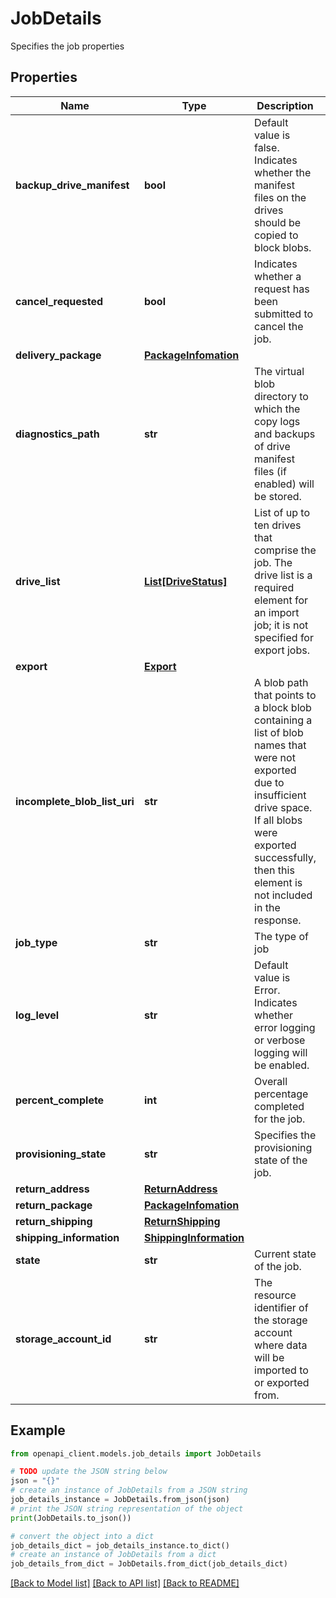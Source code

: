# JobDetails

Specifies the job properties

## Properties

Name | Type | Description | Notes
------------ | ------------- | ------------- | -------------
**backup_drive_manifest** | **bool** | Default value is false. Indicates whether the manifest files on the drives should be copied to block blobs. | [optional] 
**cancel_requested** | **bool** | Indicates whether a request has been submitted to cancel the job. | [optional] 
**delivery_package** | [**PackageInfomation**](PackageInfomation.md) |  | [optional] 
**diagnostics_path** | **str** | The virtual blob directory to which the copy logs and backups of drive manifest files (if enabled) will be stored. | [optional] 
**drive_list** | [**List[DriveStatus]**](DriveStatus.md) | List of up to ten drives that comprise the job. The drive list is a required element for an import job; it is not specified for export jobs. | [optional] 
**export** | [**Export**](Export.md) |  | [optional] 
**incomplete_blob_list_uri** | **str** | A blob path that points to a block blob containing a list of blob names that were not exported due to insufficient drive space. If all blobs were exported successfully, then this element is not included in the response. | [optional] 
**job_type** | **str** | The type of job | [optional] 
**log_level** | **str** | Default value is Error. Indicates whether error logging or verbose logging will be enabled. | [optional] 
**percent_complete** | **int** | Overall percentage completed for the job. | [optional] 
**provisioning_state** | **str** | Specifies the provisioning state of the job. | [optional] 
**return_address** | [**ReturnAddress**](ReturnAddress.md) |  | [optional] 
**return_package** | [**PackageInfomation**](PackageInfomation.md) |  | [optional] 
**return_shipping** | [**ReturnShipping**](ReturnShipping.md) |  | [optional] 
**shipping_information** | [**ShippingInformation**](ShippingInformation.md) |  | [optional] 
**state** | **str** | Current state of the job. | [optional] 
**storage_account_id** | **str** | The resource identifier of the storage account where data will be imported to or exported from. | [optional] 

## Example

```python
from openapi_client.models.job_details import JobDetails

# TODO update the JSON string below
json = "{}"
# create an instance of JobDetails from a JSON string
job_details_instance = JobDetails.from_json(json)
# print the JSON string representation of the object
print(JobDetails.to_json())

# convert the object into a dict
job_details_dict = job_details_instance.to_dict()
# create an instance of JobDetails from a dict
job_details_from_dict = JobDetails.from_dict(job_details_dict)
```
[[Back to Model list]](../README.md#documentation-for-models) [[Back to API list]](../README.md#documentation-for-api-endpoints) [[Back to README]](../README.md)


